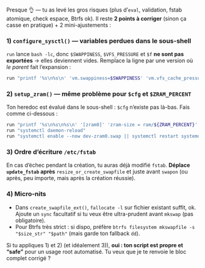 Presque 👌 — tu as levé les gros risques (plus d’`eval`, validation, fstab atomique, check espace, Btrfs ok).
Il reste **2 points à corriger** (sinon ça casse en pratique) + 2 mini-ajustements :

### 1) `configure_sysctl()` — variables perdues dans le sous-shell

`run` lance `bash -lc`, donc `$SWAPPINESS`, `$VFS_PRESSURE` et `$f` **ne sont pas exportées** → elles deviennent vides.
Remplace la ligne par une version où *le parent* fait l’expansion :

```bash
run "printf '%s\n%s\n' 'vm.swappiness=$SWAPPINESS' 'vm.vfs_cache_pressure=$VFS_PRESSURE' > '$f'"
```

### 2) `setup_zram()` — même problème pour `$cfg` et `$ZRAM_PERCENT`

Ton heredoc est évalué dans le sous-shell : `$cfg` n’existe pas là-bas. Fais comme ci-dessous :

```bash
run "printf '%s\n%s\n%s\n' '[zram0]' 'zram-size = ram/${ZRAM_PERCENT}' 'compression-algorithm = zstd' > '$cfg'"
run "systemctl daemon-reload"
run "systemctl enable --now dev-zram0.swap || systemctl restart systemd-zram-setup@zram0.service || true"
```

### 3) Ordre d’écriture `/etc/fstab`

En cas d’échec pendant la création, tu auras déjà modifié `fstab`.
**Déplace `update_fstab` après** `resize_or_create_swapfile` et juste avant `swapon` (ou après, peu importe, mais après la création réussie).

### 4) Micro-nits

* Dans `create_swapfile_ext()`, `fallocate -l` sur fichier existant suffit, ok. Ajoute un `sync` facultatif si tu veux être ultra-prudent avant `mkswap` (pas obligatoire).
* Pour Btrfs très strict : si dispo, préfère `btrfs filesystem mkswapfile -s "$size_str" "$path"` (mais garde ton fallback `dd`).

Si tu appliques 1) et 2) (et idéalement 3)), **oui : ton script est propre et “safe”** pour un usage root automatisé. Tu veux que je te renvoie le bloc complet corrigé ?
